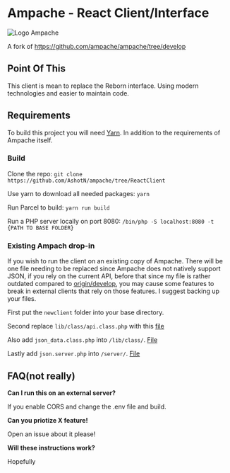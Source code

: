 # Ampache - React Client/Interface

![Logo](http://ampache.org/img/logo/ampache-logo_x64.png) Ampache

A fork of https://github.com/ampache/ampache/tree/develop

## Point Of This
This client is mean to replace the Reborn interface. Using modern technologies and easier to maintain code.


## Requirements

To build this project you will need [Yarn](https://yarnpkg.com/lang/en/docs/install/). In addition to the requirements of Ampache itself.

### Build
Clone the repo: `git clone https://github.com/AshotN/ampache/tree/ReactClient`

Use yarn to download all needed packages: `yarn`

Run Parcel to build: `yarn run build`

Run a PHP server locally on port 8080: `/bin/php -S localhost:8080 -t {PATH TO BASE FOLDER}`


### Existing Ampach drop-in
If you wish to run the client on an existing copy of Ampache. There will be one file needing to be replaced since Ampache does not natively support JSON, if you rely on the current API, before that since my file is rather outdated compared to [origin/develop](https://github.com/ampache/ampache/tree/develop), you may cause some features to break in external clients that rely on those features. I suggest backing up your files.

First put the `newclient` folder into your base directory. 

Second replace `lib/class/api.class.php` with this [file](https://github.com/AshotN/ampache/blob/ReactClient/lib/class/api.class.php)

Also add `json_data.class.php` into `/lib/class/`. [File](https://github.com/AshotN/ampache/blob/ReactClient/lib/class/json_data.class.php)

Lastly add `json.server.php` into `/server/`. [File](https://github.com/AshotN/ampache/blob/ReactClient/server/json.server.php)

## FAQ(not really)


**Can I run this on an external server?** 

If you enable CORS and change the .env file and build.

**Can you priotize X feature!** 

Open an issue about it please!

**Will these instructions work?** 

Hopefully 

